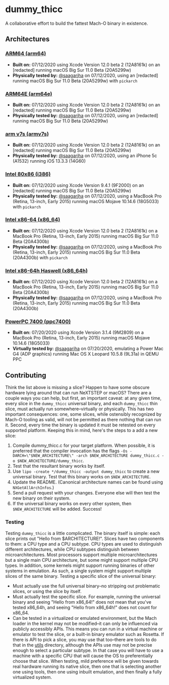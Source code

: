 # dummy_thicc

A collaborative effort to build the fattest Mach-O binary in existence.

## Architectures

### [ARM64 (arm64)](https://github.com/saagarjha/dummy_thicc/tree/master/arm64)

* **Built on:** 07/12/2020 using Xcode Version 12.0 beta 2 (12A8161k) on an [redacted] running macOS Big Sur 11.0 Beta (20A5299w)
* **Physically tested by:** [@saagarjha](https://github.com/saagarjha) on 07/12/2020, using an [redacted] running macOS Big Sur 11.0 Beta (20A5299w) with `pickarch`

### [ARM64E (arm64e)](https://github.com/saagarjha/dummy_thicc/tree/master/arm64e)

* **Built on:** 07/12/2020 using Xcode Version 12.0 beta 2 (12A8161k) on an [redacted] running macOS Big Sur 11.0 Beta (20A5299w)
* **Physically tested by:** [@saagarjha](https://github.com/saagarjha) on 07/12/2020, using an [redacted] running macOS Big Sur 11.0 Beta (20A5299w)

### [arm v7s (armv7s)](https://github.com/saagarjha/dummy_thicc/tree/master/armv7s)

* **Built on:** 07/12/2020 using Xcode Version 12.0 beta 2 (12A8161k) on an [redacted] running macOS Big Sur 11.0 Beta (20A5299w)
* **Physically tested by:** [@saagarjha](https://github.com/saagarjha) on 07/12/2020, using an iPhone 5c (A1532) running iOS 13.3.3 (14G60)

### [Intel 80x86 (i386)](https://github.com/saagarjha/dummy_thicc/tree/master/i386)

* **Built on:** 07/12/2020 using Xcode Version 9.4.1 (9F2000) on an [redacted] running macOS Big Sur 11.0 Beta (20A5299w)
* **Physically tested by:** [@saagarjha](https://github.com/saagarjha) on 07/12/2020, using a MacBook Pro (Retina, 13-inch, Early 2015) running macOS Mojave 10.14.6 (18G5033) with `pickarch`

### [Intel x86-64 (x86_64)](https://github.com/saagarjha/dummy_thicc/tree/master/x86_64)

* **Built on:** 07/12/2020 using Xcode Version 12.0 beta 2 (12A8161k) on a MacBook Pro (Retina, 13-inch, Early 2015) running macOS Big Sur 11.0 Beta (20A4300b)
* **Physically tested by:** [@saagarjha](https://github.com/saagarjha) on 07/12/2020, using a MacBook Pro (Retina, 13-inch, Early 2015) running macOS Big Sur 11.0 Beta (20A4300b) with `pickarch`

### [Intel x86-64h Haswell (x86_64h)](https://github.com/saagarjha/dummy_thicc/tree/master/x86_64h)

* **Built on:** 07/12/2020 using Xcode Version 12.0 beta 2 (12A8161k) on a MacBook Pro (Retina, 13-inch, Early 2015) running macOS Big Sur 11.0 Beta (20A4300b)
* **Physically tested by:** [@saagarjha](https://github.com/saagarjha) on 07/12/2020, using a MacBook Pro (Retina, 13-inch, Early 2015) running macOS Big Sur 11.0 Beta (20A4300b)

### [PowerPC 7400 (ppc7400)](https://github.com/saagarjha/dummy_thicc/tree/master/ppc7400)

* **Built on:** 07/20/2020 using Xcode Version 3.1.4 (9M2809) on a MacBook Pro (Retina, 13-inch, Early 2015) running macOS Mojave 10.14.6 (18G5033)
* **Virtually tested by:** [@saagarjha](https://github.com/saagarjha) on 07/20/2020, emulating a Power Mac G4 (ADP graphics) running Mac OS X Leopard 10.5.8 (9L31a) in QEMU PPC

## Contributing

Think the list above is missing a slice? Happen to have some obscure hardware lying around that can run NeXTSTEP or macOS? There are a couple ways you can help, but first, an important caveat: at any given time, every slice in the `dummy_thicc` universal binary, and each `dummy_thicc` thin slice, must actually run somewhere–virtually or physically. This has two important consequences: one, some slices, while ostensibly recognized by Mach-O tooling as valid, will not be permitted as there nothing that can run it. Second, every time the binary is updated it must be retested on every supported platform. Keeping this in mind, here's the steps to a add a new slice:

1. Compile dummy_thicc.c for your target platform. When possible, it is preferred that the compiler invocation has the flags `-Os -DARCH=\"$NEW_ARCHITECTURE\" -arch $NEW_ARCHITECTURE dummy_thicc.c -o $NEW_ARCHITECTURE/dummy_thicc`.
2. Test that the resultant binary works by itself.
3. Use `lipo -create */dummy_thicc -output dummy_thicc` to create a new universal binary. Test that this binary works on `$NEW_ARCHITECTURE`.
4. Update the README. (Canonical architecture names can be found using `NXGetAllArchInfos`.)
5. Send a pull request with your changes. Everyone else will then test the new binary on their system.
6. If the universal binary works on every other system, then `$NEW_ARCHITECTURE` will be added. Success!

### Testing

Testing `dummy_thicc` is a little complicated. The binary itself is simple: each slice prints out "Hello from $ARCHITECTURE!". Slices have two components to them: a CPU type and a CPU subtype. CPU types are used to distinguish different architectures, while CPU subtypes distinguish between microarchitectures. Most processors support multiple microarchitectures but a single main CPU architecture, but some might support multiple CPU types. In addition, some kernels might support running binaries of other systems in emulation. As such, a single system might support multiple slices of the same binary. Testing a specific slice of the universal binary:

* Must actually use the full universal binary–no stripping out problematic slices, or using the slice by itself.
* Must actually test the specific slice. For example, running the universal binary and seeing "Hello from x86_64!" does not mean that you've tested x86_64h, and seeing "Hello from x86_64h!" does not count for x86_64.
* Can be tested in a virtualized or emulated environment, but the Mach loader in the kernel may not be modified–it can only be influenced via publicly accessibly APIs. This means you can run in a virtual machine or emulator to test the slice, or a built-in binary emulator such as Rosetta. If there is API to pick a slice, you may use that too–there are tools to do that in the [utils](https://github.com/saagarjha/dummy_thicc/tree/master/utils) directory, although the APIs use may not be precise enough to select a particular subtype. In that case you will have to use a machine with a specific CPU that will cause the OS to preferentially choose that slice. When testing, mild preference will be given towards real hardware running its native slice, then one that is selecting another one using tools, then one using inbuilt emulation, and then finally a fully virtualized system.
